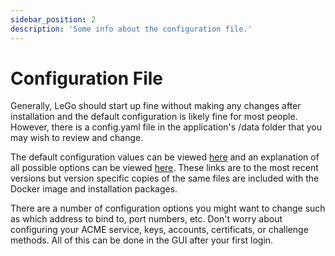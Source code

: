 ```yaml
---
sidebar_position: 2
description: 'Some info about the configuration file.'
---
```


# Configuration File

Generally, LeGo should start up fine without making any changes after installation 
and the default configuration is likely fine for most people. However, there is a
config.yaml file in the application's /data folder that you may wish to review 
and change.

The default configuration values can be viewed 
[here](https://github.com/gregtwallace/legocerthub-backend/blob/master/config.default.yaml)
and an explanation of all possible options can be viewed 
[here](https://github.com/gregtwallace/legocerthub-backend/blob/master/config.example.yaml). 
These links are to the most recent versions but version specific copies of the same files 
are included with the Docker image and installation packages.

There are a number of configuration options you might want to change such as which
address to bind to, port numbers, etc. Don't worry about configuring your ACME 
service, keys, accounts, certificats, or challenge methods. All of this can be done
in the GUI after your first login.

